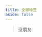 ```yaml
---
title: 全部标签
aside: false
---
```


<script setup>
import Friends from "@/views/Friends.vue"
</script>

<Friends type="tags" />

> 没朋友
